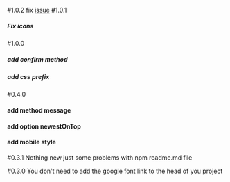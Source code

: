 #1.0.2
fix [issue](https://github.com/diegoddox/redux-toastr/issues/1)
#1.0.1
##### Fix icons

#1.0.0
##### add confirm method
##### add css prefix

#0.4.0
#### add method message
#### add option newestOnTop
#### add mobile style

#0.3.1
Nothing new just some problems with npm readme.md file

#0.3.0
You don't need to add the google font link to the head of you project